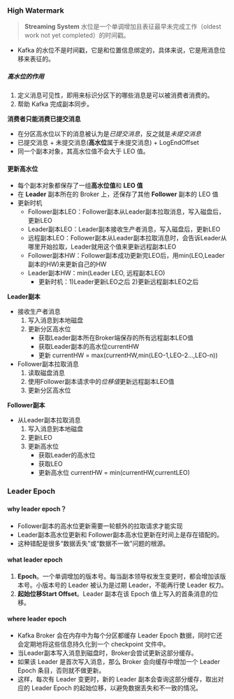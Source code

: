 ### High Watermark
>**Streaming System**
水位是一个单调增加且表征最早未完成工作（oldest work not yet completed）的时间戳。
- Kafka 的水位不是时间戳，它是和位置信息绑定的，具体来说，它是用消息位移来表征的。

##### 高水位的作用
1. 定义消息可见性，即用来标识分区下的哪些消息是可以被消费者消费的。
2. 帮助 Kafka 完成副本同步。

**消费者只能消费已提交消息**
- 在分区高水位以下的消息被认为是*已提交消息*，反之就是*未提交消息*
- 已提交消息 + 未提交消息(**高水位**属于未提交消息)  + LogEndOffset
- 同一个副本对象，其高水位值不会大于 LEO 值。

#### 更新高水位
- 每个副本对象都保存了一组**高水位值**和 **LEO 值**
- 在 **Leader** 副本所在的 Broker 上，还保存了其他 **Follower** 副本的 LEO 值
- 更新时机
    - Follower副本LEO：Follower副本从Leader副本拉取消息，写入磁盘后，更新LEO
    - Leader副本LEO：Leader副本接收生产者消息，写入磁盘后，更新LEO
    - 远程副本LEO：Follower副本从Leader副本拉取消息时，会告诉Leader从哪里开始拉取，Leader就用这个值来更新远程副本LEO
    - Follower副本HW：Follower副本成功更新完LEO后，用min(LEO,Leader副本的HW)来更新自己的HW
    - Leader副本HW：min(Leader LEO, 远程副本LEO)
        - 更新时机：1)Leader更新LEO之后 2)更新远程副本LEO之后

**Leader副本**
- 接收生产者消息
    1. 写入消息到本地磁盘
    2. 更新分区高水位
        - 获取Leader副本所在Broker端保存的所有远程副本LEO值
        - 获取Leader副本的高水位currentHW
        - 更新 currentHW = max(currentHW,min(LEO-1,LEO-2...,LEO-n))
- Follower副本拉取消息
    1. 读取磁盘消息
    2. 使用Follower副本请求中的*位移值*更新远程副本LEO值
    3. 更新分区高水位
    
**Follower副本**
- 从Leader副本拉取消息
    1. 写入消息到本地磁盘
    2. 更新LEO
    3. 更新高水位
        - 获取Leader的高水位
        - 获取LEO
        - 更新高水位 currentHW = min(currentHW,currentLEO)

### Leader Epoch
#### why leader epoch？
- Follower副本的高水位更新需要一轮额外的拉取请求才能实现
- Leader副本高水位更新和 Follower副本高水位更新在时间上是存在错配的。
- 这种错配是很多“数据丢失”或“数据不一致”问题的根源。

#### what leader epoch
1. **Epoch**。一个单调增加的版本号。每当副本领导权发生变更时，都会增加该版本号。小版本号的 Leader 被认为是过期 Leader，不能再行使 Leader 权力。
2. **起始位移Start Offset**。Leader 副本在该 Epoch 值上写入的首条消息的位移。

#### where leader epoch
- Kafka Broker 会在内存中为每个分区都缓存 Leader Epoch 数据，同时它还会定期地将这些信息持久化到一个 checkpoint 文件中。
- 当Leader副本写入消息到磁盘时，Broker会尝试更新这部分缓存。
- 如果该 Leader 是首次写入消息，那么 Broker 会向缓存中增加一个 Leader Epoch 条目，否则就不做更新。
- 这样，每次有 Leader 变更时，新的 Leader 副本会查询这部分缓存，取出对应的 Leader Epoch 的起始位移，以避免数据丢失和不一致的情况。


